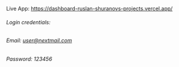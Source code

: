 Live App: https://dashboard-ruslan-shuranovs-projects.vercel.app/
###### Login credentials:
###### Email: user@nextmail.com
###### Password: 123456
